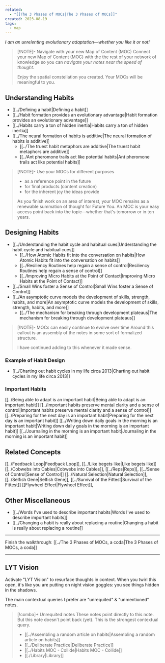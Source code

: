 ```yaml
---
related:
  - "[[The 3 Phases of MOCs|The 3 Phases of MOCs]]"
created: 2023-08-19
tags:
  - map
---
```

 *I am an unrelenting evolutionary adaptation—whether you like it or not!*

> [!NOTE]- Navigate with your new Map of Content (MOC)
> Connect your new Map of Content (MOC) with the the rest of your network of knowledge so you can *navigate your notes near the speed of thought*. 
> 
> Enjoy the spatial constellation you created. Your MOCs will be meaningful to you. 
> 
## Understanding Habits
- [[../Defining a habit|Defining a habit]]
- [[../Habit formation provides an evolutionary advantage|Habit formation provides an evolutionary advantage]]
- [[../Habits carry a ton of hidden inertia|Habits carry a ton of hidden inertia]]
- [[../The neural formation of habits is additive|The neural formation of habits is additive]]
	- [[../The truest habit metaphors are additive|The truest habit metaphors are additive]]
	- [[../Ant pheromone trails act like potential habits|Ant pheromone trails act like potential habits]]

> [!NOTE]- Use your MOCs for different purposes
> - as a reference point in the future
> - for final products (content creation)
> - for the inherent joy the ideas provide
>
> As you finish work on an area of interest, your MOC remains as a renewable summation of thought for Future You. An MOC is your easy access point back into the topic—whether that's tomorrow or in ten years. 
>
## Designing Habits
- [[../Understanding the habit cycle and habitual cues|Understanding the habit cycle and habitual cues]]
	- [[../How Atomic Habits fit into the conversation on habits|How Atomic Habits fit into the conversation on habits]]
	- [[../Resiliency Routines help regain a sense of control|Resiliency Routines help regain a sense of control]]
	- [[../Improving Micro Habits at the Point of Contact|Improving Micro Habits at the Point of Contact]]
- [[../Small Wins foster a Sense of Control|Small Wins foster a Sense of Control]]
- [[../An asymptotic curve models the development of skills, strength, habits, and more|An asymptotic curve models the development of skills, strength, habits, and more]]
	- [[../The mechanism for breaking through development plateaus|The mechanism for breaking through development plateaus]]

> [!NOTE]- MOCs can easily continue to evolve over time
> Around this callout is an assembly of the notes in some sort of formalized structure. 
> 
> I have continued adding to this whenever it made sense.
### Example of Habit Design
- [[../Charting out habit cycles in my life circa 2013|Charting out habit cycles in my life circa 2013]]

### Important Habits
[[../Being able to adapt is an important habit|Being able to adapt is an important habit]]
[[../Important habits preserve mental clarity and a sense of control|Important habits preserve mental clarity and a sense of control]]
[[../Preparing for the next day is an important habit|Preparing for the next day is an important habit]]
[[../Writing down daily goals in the morning is an important habit|Writing down daily goals in the morning is an important habit]]
[[../Journaling in the morning is an important habit|Journaling in the morning is an important habit]]

## Related Concepts
[[../Feedback Loop|Feedback Loop]], [[../Like begets like|Like begets like]]
[[../Cobwebs into Cables|Cobwebs into Cables]], [[../Reps|Reps]], [[../Sense of Control|Sense of Control]]
[[../Natural Selection|Natural Selection]], [[../Selfish Gene|Selfish Gene]], [[../Survival of the Fittest|Survival of the Fittest]]
[[Flywheel Effect|Flywheel Effect]], 

## Other Miscellaneous
 - [[../Words I've used to describe important habits|Words I've used to describe important habits]]
- [[../Changing a habit is really about replacing a routine|Changing a habit is really about replacing a routine]]

---

Finish the walkthrough: [[../The 3 Phases of MOCs, a coda|The 3 Phases of MOCs, a coda]]

---
## LYT Vision
Activate "LYT Vision" to resurface thoughts in context. When you twirl this open, it's like you are putting on night vision goggles: you see things hidden in the shadows.

The main contextual queries I prefer are "unrequited" & "unmentioned" notes. 

> [!combo]+ Unrequited notes
> These notes point directly to this note. But this note doesn't point back (yet).
> This is the strongest contextual query.
> 
>  - [[../Assembling a random article on habits|Assembling a random article on habits]]
> - [[../Deliberate Practice|Deliberate Practice]]
> - [[../Habits MOC - Collide|Habits MOC - Collide]]
> - [[./Library|Library]]
> 
